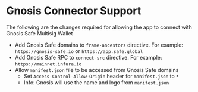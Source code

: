 # Gnosis Connector Support

The following are the changes required for allowing the app to connect with
Gnosis Safe Multisig Wallet

- Add Gnosis Safe domains to `frame-ancestors` directive. For example:
  `https://gnosis-safe.io` or `https://app.safe.global`
- Add Gnosis Safe RPC to `connect-src` directive. For example:
  `https://mainnet.infura.io`
- Allow `manifest.json` file to be accessed from Gnosis Safe domains
  - Set `Access-Control-Allow-Origin` header for `manifest.json` to `*`
  - Info: Gnosis will use the name and logo from `manifest.json`
